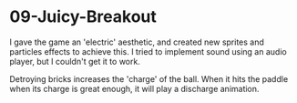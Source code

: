 # 09-Juicy-Breakout

I gave the game an 'electric' aesthetic, and created new sprites and particles 
effects to achieve this. I tried to implement sound using an audio player, but I couldn't
get it to work. 

Detroying bricks increases the 'charge' of the ball. When it hits the paddle when its
charge is great enough, it will play a discharge animation.